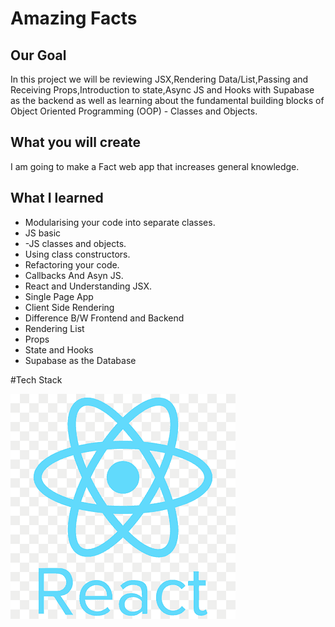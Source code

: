 # Amazing Facts

## Our Goal

In this project we will be reviewing JSX,Rendering Data/List,Passing and Receiving Props,Introduction to state,Async JS and Hooks with Supabase as the backend as well as learning about the fundamental building blocks of Object Oriented Programming (OOP) - Classes and Objects. 


## What you will create

I am going to make a Fact web app that increases general knowledge. 

## What I learned

- Modularising your code into separate classes.
- JS basic
- -JS classes and objects.
- Using class constructors.
- Refactoring your code.
- Callbacks  And Asyn JS.
- React and Understanding JSX.
- Single Page App
- Client Side Rendering
- Difference B/W Frontend and Backend
- Rendering List
- Props
- State and Hooks
- Supabase as the Database


#Tech Stack

![ReactJS](https://github.com/AftabSahil/amazing_facts/blob/master/alex%20project/reactJs.png)
